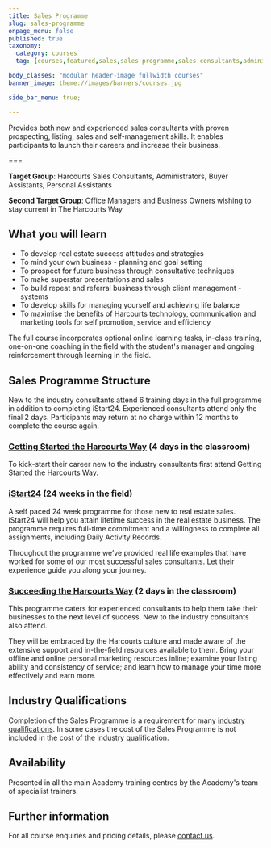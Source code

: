 ```yaml
---
title: Sales Programme
slug: sales-programme
onpage_menu: false
published: true
taxonomy:
  category: courses
  tag: [courses,featured,sales,sales programme,sales consultants,administrators,buyer assistants,personal assistants]

body_classes: "modular header-image fullwidth courses"
banner_image: theme://images/banners/courses.jpg

side_bar_menu: true;

---
```


Provides both new and experienced sales consultants with proven prospecting, listing, sales and self-management skills. It enables participants to launch their careers and increase their business.

===

**Target Group**: Harcourts Sales Consultants, Administrators, Buyer Assistants, Personal Assistants

**Second Target Group**: Office Managers and Business Owners wishing to stay current in The Harcourts Way

## What you will learn
- To develop real estate success attitudes and strategies
- To mind your own business - planning and goal setting
- To prospect for future business through consultative techniques
- To make superstar presentations and sales
- To build repeat and referral business through client management - systems
- To develop skills for managing yourself and achieving life balance
- To maximise the benefits of Harcourts technology, communication and marketing tools for self promotion, service and efficiency

The full course incorporates optional online learning tasks, in-class training, one-on-one coaching in the field with the student's manager and ongoing reinforcement through learning in the field.

## Sales Programme Structure
New to the industry consultants attend 6 training days in the full programme in addition to completing iStart24. Experienced consultants attend only the final 2 days. Participants may return at no charge within 12 months to complete the course again.

### [Getting Started the Harcourts Way](/courses/sales/sales-programme/getting-started-the-harcourts-way) (4 days in the classroom)

To kick-start their career new to the industry consultants first attend Getting Started the Harcourts Way.

### [iStart24](/courses/sales/istart24) (24 weeks in the field)

A self paced 24 week programme for those new to real estate sales. iStart24 will help you attain lifetime success in the real estate business.  The programme requires full-time commitment and a willingness to complete all assignments, including Daily Activity Records.

Throughout the programme we’ve provided real life examples that have worked for some of our most successful sales consultants.  Let their experience guide you along your journey.

### [Succeeding the Harcourts Way](/courses/sales/sales-programme/succeeding-the-harcourts-way) (2 days in the classroom)
This programme caters for experienced consultants to help them take their businesses to the next level of success. New to the industry consultants also attend.

They will be embraced by the Harcourts culture and made aware of the extensive support and in-the-field resources available to them. Bring your offline and online personal marketing resources inline; examine your listing ability and consistency of service; and learn how to manage your time more effectively and earn more.

## Industry Qualifications
Completion of the Sales Programme is a requirement for many [industry qualifications](/qualifications). In some cases the cost of the Sales Programme is not included in the cost of the industry qualification.

## Availability
Presented in all the main Academy training centres by the Academy's team of specialist trainers.

## Further information
For all course enquiries and pricing details, please [contact us](/about-us/contact-us).
